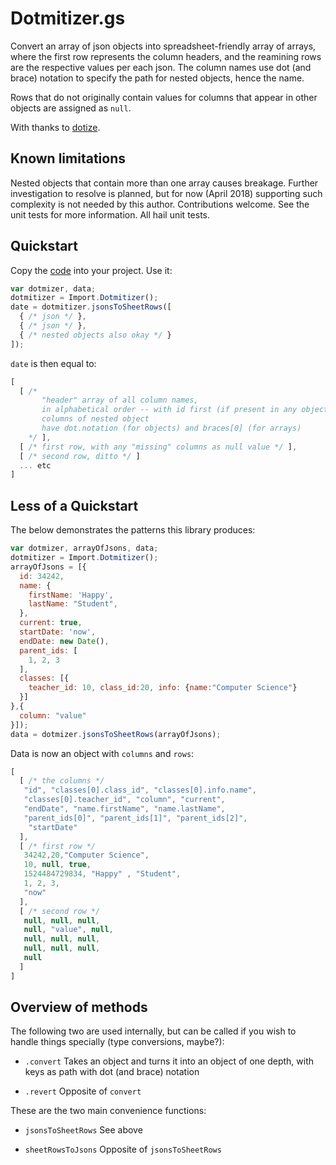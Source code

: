 # Dotmitizer.gs

Convert an array of json objects into spreadsheet-friendly array of arrays, where the first row represents the column headers, and the reamining rows are the respective values per each json. The column names use dot (and brace) notation to specify the path for nested objects, hence the name.

Rows that do not originally contain values for columns that appear in other objects are assigned as `null`.

With thanks to [dotize](https://github.com/vardars/dotize/blob/master/src/dotize.js).

## Known limitations

Nested objects that contain more than one array causes breakage. Further investigation to resolve is planned, but for now (April 2018) supporting such complexity is not needed by this author. Contributions welcome. See the unit tests for more information. All hail unit tests.

## Quickstart

Copy the [code](https://github.com/classroomtechtools/modularLibraries.gs/blob/master/Dotmitizer/DotmitizerUnitTests.gs) into your project. Use it:

```js
var dotmizer, data;
dotmitizer = Import.Dotmitizer();
date = dotmitizer.jsonsToSheetRows([
  { /* json */ },
  { /* json */ },
  { /* nested objects also okay */ }
]);
```
`date` is then equal to:

```js
[
  [ /*
       "header" array of all column names, 
       in alphabetical order -- with id first (if present in any object) 
       columns of nested object 
       have dot.notation (for objects) and braces[0] (for arrays)
    */ ],
  [ /* first row, with any "missing" columns as null value */ ],
  [ /* second row, ditto */ ]
  ... etc
]
```

## Less of a Quickstart

The below demonstrates the patterns this library produces:

```js
var dotmizer, arrayOfJsons, data;
dotmitizer = Import.Dotmitizer();
arrayOfJsons = [{
  id: 34242,
  name: {
    firstName: 'Happy',
    lastName: "Student",
  },
  current: true,
  startDate: 'now',
  endDate: new Date(),
  parent_ids: [
    1, 2, 3 
  ],
  classes: [{
    teacher_id: 10, class_id:20, info: {name:"Computer Science"}
  }]
},{
  column: "value"
}]);
data = dotmizer.jsonsToSheetRows(arrayOfJsons);
```

Data is now an object with `columns` and `rows`:

```js
[
  [ /* the columns */
   "id", "classes[0].class_id", "classes[0].info.name",
   "classes[0].teacher_id", "column", "current", 
   "endDate", "name.firstName", "name.lastName",
   "parent_ids[0]", "parent_ids[1]", "parent_ids[2]",
    "startDate"
  ],
  [ /* first row */
   34242,20,"Computer Science",
   10, null, true,
   1524484729834, "Happy" , "Student",
   1, 2, 3,
   "now"
  ],
  [ /* second row */
   null, null, null,
   null, "value", null,
   null, null, null,
   null, null, null,
   null
  ]
]
```

## Overview of methods

The following two are used internally, but can be called if you wish to handle things specially (type conversions, maybe?):

* `.convert` Takes an object and turns it into an object of one depth, with keys as path with dot (and brace) notation

* `.revert` Opposite of `convert`

These are the two main convenience functions:

* `jsonsToSheetRows` See above

* `sheetRowsToJsons` Opposite of `jsonsToSheetRows`
